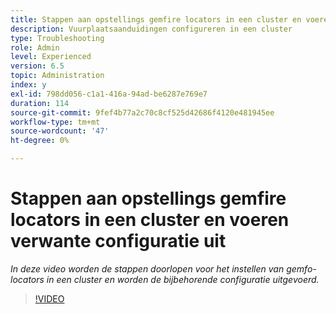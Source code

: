 ```yaml
---
title: Stappen aan opstellings gemfire locators in een cluster en voeren verwante configuratie uit
description: Vuurplaatsaanduidingen configureren in een cluster
type: Troubleshooting
role: Admin
level: Experienced
version: 6.5
topic: Administration
index: y
exl-id: 798dd056-c1a1-416a-94ad-be6287e769e7
duration: 114
source-git-commit: 9fef4b77a2c70c8cf525d42686f4120e481945ee
workflow-type: tm+mt
source-wordcount: '47'
ht-degree: 0%

---
```


# Stappen aan opstellings gemfire locators in een cluster en voeren verwante configuratie uit

*In deze video worden de stappen doorlopen voor het instellen van gemfo-locators in een cluster en worden de bijbehorende configuratie uitgevoerd.*

>[!VIDEO](https://video.tv.adobe.com/v/335544?quality=12&learn=on)
